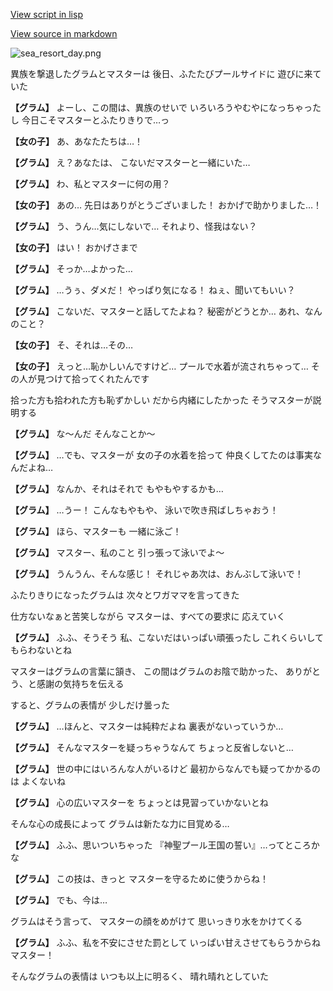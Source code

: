 [View script in lisp](../scripts/210081104.txt)

[View source in markdown](210081104.md)

![sea_resort_day.png](../images/backgrounds/sea_resort_day.png)

異族を撃退したグラムとマスターは
後日、ふたたびプールサイドに
遊びに来ていた

**【グラム】**
よーし、この間は、異族のせいで
いろいろうやむやになっちゃったし
今日こそマスターとふたりきりで…っ

**【女の子】**
あ、あなたたちは…！

**【グラム】**
え？あなたは、
こないだマスターと一緒にいた…

**【グラム】**
わ、私とマスターに何の用？

**【女の子】**
あの…
先日はありがとうございました！
おかげで助かりました…！

**【グラム】**
う、うん…気にしないで…
それより、怪我はない？

**【女の子】**
はい！
おかげさまで

**【グラム】**
そっか…よかった…

**【グラム】**
…うぅ、ダメだ！
やっぱり気になる！
ねぇ、聞いてもいい？

**【グラム】**
こないだ、マスターと話してたよね？
秘密がどうとか…
あれ、なんのこと？

**【女の子】**
そ、それは…その…

**【女の子】**
えっと…恥かしいんですけど…
プールで水着が流されちゃって…
その人が見つけて拾ってくれたんです

拾った方も拾われた方も恥ずかしい
だから内緒にしたかった
そうマスターが説明する

**【グラム】**
な～んだ
そんなことか～

**【グラム】**
…でも、マスターが
女の子の水着を拾って
仲良くしてたのは事実なんだよね…

**【グラム】**
なんか、それはそれで
もやもやするかも…

**【グラム】**
…うー！
こんなもやもや、
泳いで吹き飛ばしちゃおう！

**【グラム】**
ほら、マスターも
一緒に泳ご！

**【グラム】**
マスター、私のこと
引っ張って泳いでよ～

**【グラム】**
うんうん、そんな感じ！
それじゃあ次は、おんぶして泳いで！

ふたりきりになったグラムは
次々とワガママを言ってきた

仕方ないなぁと苦笑しながら
マスターは、すべての要求に
応えていく

**【グラム】**
ふふ、そうそう
私、こないだはいっぱい頑張ったし
これくらいしてもらわないとね

マスターはグラムの言葉に頷き、
この間はグラムのお陰で助かった、
ありがとう、と感謝の気持ちを伝える

すると、グラムの表情が
少しだけ曇った

**【グラム】**
…ほんと、マスターは純粋だよね
裏表がないっていうか…

**【グラム】**
そんなマスターを疑っちゃうなんて
ちょっと反省しないと…

**【グラム】**
世の中にはいろんな人がいるけど
最初からなんでも疑ってかかるのは
よくないね

**【グラム】**
心の広いマスターを
ちょっとは見習っていかないとね

そんな心の成長によって
グラムは新たな力に目覚める…

**【グラム】**
ふふ、思いついちゃった
『神聖プール王国の誓い』…ってところかな

**【グラム】**
この技は、きっと
マスターを守るために使うからね！

**【グラム】**
でも、今は…

グラムはそう言って、
マスターの顔をめがけて
思いっきり水をかけてくる

**【グラム】**
ふふ、私を不安にさせた罰として
いっぱい甘えさせてもらうからね
マスター！

そんなグラムの表情は
いつも以上に明るく、
晴れ晴れとしていた
